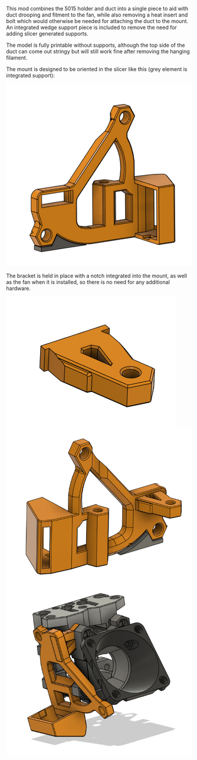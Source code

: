 This mod combines the 5015 holder and duct into a single piece to aid with duct drooping and fitment to the fan, while also removing a heat insert and bolt which would otherwise be needed for attaching the duct to the mount. An integrated wedge support piece is included to remove the need for adding slicer generated supports.

The model is fully printable without supports, although the top side of the duct can come out stringy but will still work fine after removing the hanging filament.

The mount is designed to be oriented in the slicer like this (grey element is integrated support):

<img src="./IMAGES/MountandDuct.png"/>

The bracket is held in place with a notch integrated into the mount, as well as the fan when it is installed, so there is no need for any additional hardware.

<img src="./IMAGES/Bracket.png"/>
<img src="./IMAGES/MountwBracket.png"/>
<img src="./IMAGES/Assembled.png"/>


